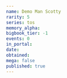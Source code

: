 ```yaml
---
name: Demo Man Scotty
rarity: 5
series: tos
memory_alpha:
bigbook_tier: -1
events: 0
in_portal:
date:
obtained:
mega: false
published: true
---
```



